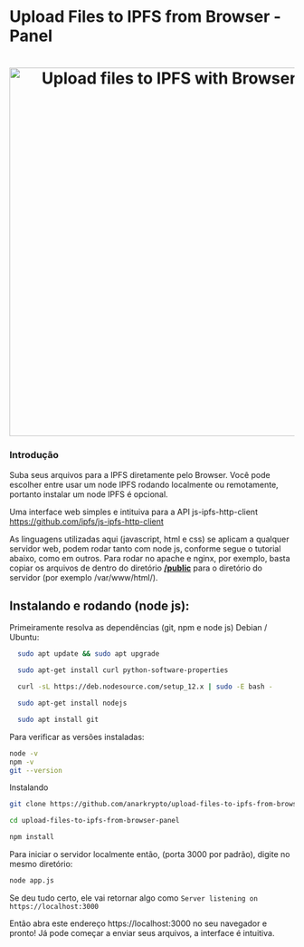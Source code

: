 # Upload Files to IPFS from Browser - Panel

<h1 align="center">
  <a href="https://ipfs.io"><img width="650px" src="https://raw.githubusercontent.com/anarkrypto/upload-files-to-ipfs-from-browser-panel/master/public/img/preview.png" alt="Upload files to IPFS with Browser - Panel" /></a>
</h1>


<h3>Introdução</h3>

Suba seus arquivos para a IPFS diretamente pelo Browser.
Você pode escolher entre usar um node IPFS rodando localmente ou remotamente, portanto instalar um node IPFS é opcional.

Uma interface web simples e intituiva para a API js-ipfs-http-client https://github.com/ipfs/js-ipfs-http-client

As linguagens utilizadas aqui (javascript, html e css) se aplicam a qualquer servidor web, podem rodar tanto com node js, conforme segue o tutorial abaixo, como em outros. 
Para rodar no apache e nginx, por exemplo, basta copiar os arquivos de dentro do diretório <a href="https://github.com/anarkrypto/upload-files-to-ipfs-from-browser-panel/tree/master/public" target="_blank"><strong>/public</strong></a> para o diretório do servidor (por exemplo /var/www/html/).

## Instalando e rodando (node js):

Primeiramente resolva as dependências (git, npm e node js)
Debian / Ubuntu:
```bash
  sudo apt update && sudo apt upgrade

  sudo apt-get install curl python-software-properties

  curl -sL https://deb.nodesource.com/setup_12.x | sudo -E bash -

  sudo apt-get install nodejs

  sudo apt install git
```

Para verificar as versões instaladas:
```bash
node -v
npm -v
git --version
```

Instalando

```bash
git clone https://github.com/anarkrypto/upload-files-to-ipfs-from-browser-panel.git

cd upload-files-to-ipfs-from-browser-panel

npm install
```


 Para iniciar o servidor localmente então,  (porta 3000 por padrão), digite no mesmo diretório:

```bash
node app.js
```

Se deu tudo certo, ele vai retornar algo como
``` Server listening on https://localhost:3000 ```

Então abra este endereço https://localhost:3000 no seu navegador e pronto! Já pode começar a enviar seus arquivos, a interface é intuitiva.


